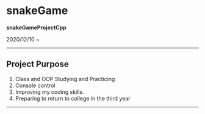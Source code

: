 # snakeGame
**snakeGameProjectCpp**

2020/12/10 ~ 

---
## Project Purpose
1. Class and OOP Studying and Practicing
2. Console control
3. Improving my coding skills.
4. Preparing to return to college in the third year

---
